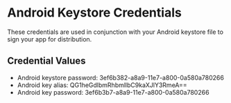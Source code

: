 # Android Keystore Credentials

These credentials are used in conjunction with your Android keystore file to sign your app for distribution.

## Credential Values

- Android keystore password: 3ef6b382-a8a9-11e7-a800-0a580a780266
- Android key alias: QG1heGdlbmRhbmllbC9kaXJlY3RmeA==
- Android key password: 3ef6b3b7-a8a9-11e7-a800-0a580a780266
      
